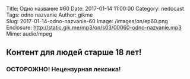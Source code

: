 Title: Одно название #60
Date: 2017-01-14 11:00:00
Category: nedocast  
Tags: odno nazvanie
Author: gikme  
Slug: 2017-01-14-odno-nazvanie-60
Image: /images/on/ep60.png
Enclosure: http://static.gik.me/mp3/on/s03/00060-odno-nazvanie.mp3
Mime: audio/mpeg


## Контент для людей старше 18 лет!

### ОСТОРОЖНО! Нецензурная лексика!
